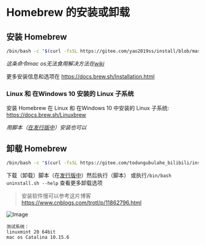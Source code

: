 # Homebrew 的安装或卸载

## 安装 Homebrew

```bash
/bin/bash -c "$(curl -fsSL https://gitee.com/yao2019ss/install/blob/master/install.sh)"
```

 _这条命令mac os无法食用解决方法在[wiki](https://gitee.com/todungubulahe_bilibili/install-brew/wikis/mac%20%E5%91%BD%E4%BB%A4%E6%97%A0%E6%B3%95%E9%A3%9F%E7%94%A8%E7%9A%84%E8%A7%A3%E5%86%B3?sort_id=2746643)_ 

更多安装信息和选项在 https://docs.brew.sh/Installation.html

### Linux 和 在Windows 10 安装的 Linux 子系统

安装 Homebrew 在 Linux 和 在Windows 10 中安装的 Linux 子系统: https://docs.brew.sh/Linuxbrew

 _用脚本（[在发行版中](https://gitee.com/todungubulahe_bilibili/install-brew/releases)）安装也可以_ 

## 卸载 Homebrew

```bash
/bin/bash -c "$(curl -fsSL https://gitee.com/todungubulahe_bilibili/install-brew/blob/master/uninstall.sh)"
```

下载（卸载）脚本（在[发行版中](https://gitee.com/todungubulahe_bilibili/install-brew/releases)）然后执行（脚本）
 或执行`/bin/bash uninstall.sh --help` 查看更多卸载选项

> 安装软件慢可以参考这片博客 https://www.cnblogs.com/trotl/p/11862796.html

![Image](https://gitee.com/yao2019ss/install-brew/widgets/widget_card.svg?colors=ffffff,1e252b,323d47,455059,d7deea,99a0ae)


```
测试系统：
linuxmint 20 64bit
mac os Catalina 10.15.6
```
